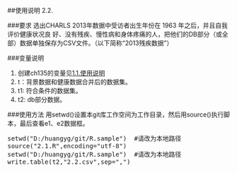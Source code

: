 ##使用说明
2.2.

###要求
选出CHARLS 2013年数据中受访者出生年份在 1963 年之后，并且自我评价健康状况良
好、没有残疾、慢性病和身体疼痛的人，把他们的DB部分（或全部）数据单独保存为CSV文件。（以下简称“2013残疾数据”）

###变量说明
1. 创建ch135的变量见[1.1.使用说明](1.1.md)
2. t：背景数据和健康数据合并后的数据集。
3. t1: 符合条件的数据集。
4. t2: db部分数据。

###使用方法
用setwd()设置本git库工作空间为工作目录，然后用source()执行脚本，最后查看e1、e2数据框。
<pre>
setwd("D:/huangyg/git/R.sample")  #请改为本地路径  
source("2.1.R",encoding="utf-8")  
setwd("D:/huangyg/git/R.sample")  #请改为本地路径
write.table(t2,"2.2.csv",sep=",")  
</pre>
